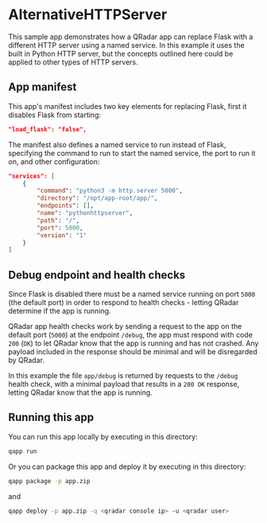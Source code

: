 # AlternativeHTTPServer

This sample app demonstrates how a QRadar app can replace Flask with a different HTTP server using a named service. In
this example it uses the built in Python HTTP server, but the concepts outlined here could be applied to other types
of HTTP servers.

## App manifest

This app's manifest includes two key elements for replacing Flask, first it disables Flask from starting:

```json
"load_flask": "false",
```

The manifest also defines a named service to run instead of Flask, specifying the command to run to start the named
service, the port to run it on, and other configuration:

```json
"services": [
    {
        "command": "python3 -m http.server 5000",
        "directory": "/opt/app-root/app/",
        "endpoints": [],
        "name": "pythonhttpserver",
        "path": "/",
        "port": 5000,
        "version": "1"
    }
]
```

## Debug endpoint and health checks

Since Flask is disabled there must be a named service running on port `5000` (the default port) in order to respond to
health checks - letting QRadar determine if the app is running.

QRadar app health checks work by sending a request to the app on the default port (`5000`) at the endpoint `/debug`,
the app must respond with code `200` (`OK`) to let QRadar know that the app is running and has not crashed. Any payload
included in the response should be minimal and will be disregarded by QRadar.

In this example the file `app/debug` is returned by requests to the `/debug` health check, with a minimal payload that
results in a `200 OK` response, letting QRadar know that the app is running.

## Running this app

You can run this app locally by executing in this directory:

```bash
qapp run
```

Or you can package this app and deploy it by executing in this directory:

```bash
qapp package -p app.zip
```

and

```bash
qapp deploy -p app.zip -q <qradar console ip> -u <qradar user>
```
